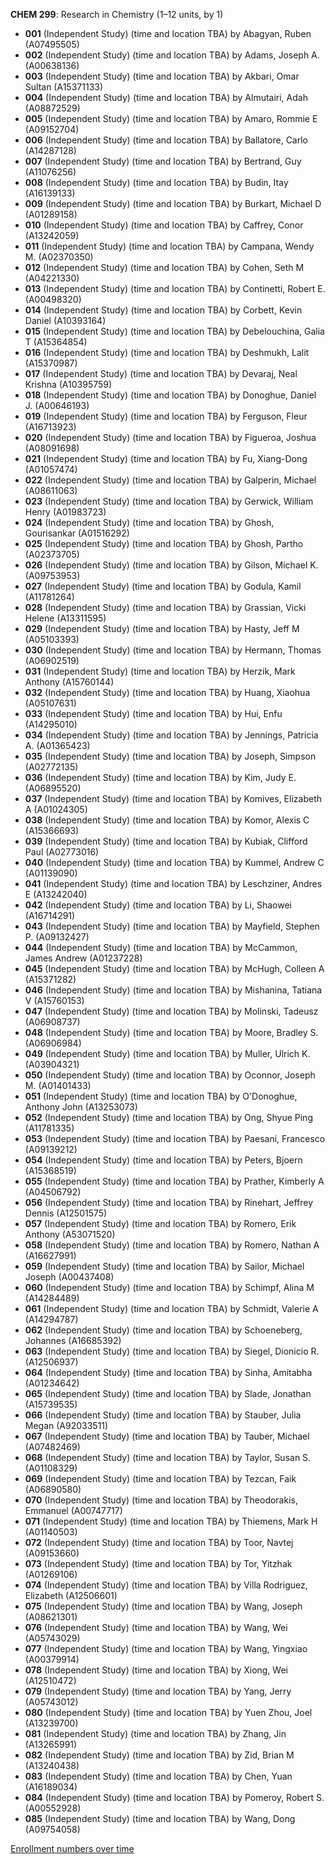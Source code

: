 **CHEM 299**: Research in Chemistry (1–12 units, by 1)

- **001** (Independent Study) (time and location TBA) by Abagyan, Ruben (A07495505)
- **002** (Independent Study) (time and location TBA) by Adams, Joseph A. (A00638136)
- **003** (Independent Study) (time and location TBA) by Akbari, Omar Sultan (A15371133)
- **004** (Independent Study) (time and location TBA) by Almutairi, Adah (A08872529)
- **005** (Independent Study) (time and location TBA) by Amaro, Rommie E (A09152704)
- **006** (Independent Study) (time and location TBA) by Ballatore, Carlo (A14287128)
- **007** (Independent Study) (time and location TBA) by Bertrand, Guy (A11076256)
- **008** (Independent Study) (time and location TBA) by Budin, Itay (A16139133)
- **009** (Independent Study) (time and location TBA) by Burkart, Michael D (A01289158)
- **010** (Independent Study) (time and location TBA) by Caffrey, Conor (A13242059)
- **011** (Independent Study) (time and location TBA) by Campana, Wendy M. (A02370350)
- **012** (Independent Study) (time and location TBA) by Cohen, Seth M (A04221330)
- **013** (Independent Study) (time and location TBA) by Continetti, Robert E. (A00498320)
- **014** (Independent Study) (time and location TBA) by Corbett, Kevin Daniel (A10393164)
- **015** (Independent Study) (time and location TBA) by Debelouchina, Galia T (A15364854)
- **016** (Independent Study) (time and location TBA) by Deshmukh, Lalit (A15370987)
- **017** (Independent Study) (time and location TBA) by Devaraj, Neal Krishna (A10395759)
- **018** (Independent Study) (time and location TBA) by Donoghue, Daniel J. (A00646193)
- **019** (Independent Study) (time and location TBA) by Ferguson, Fleur (A16713923)
- **020** (Independent Study) (time and location TBA) by Figueroa, Joshua (A08091698)
- **021** (Independent Study) (time and location TBA) by Fu, Xiang-Dong (A01057474)
- **022** (Independent Study) (time and location TBA) by Galperin, Michael (A08611063)
- **023** (Independent Study) (time and location TBA) by Gerwick, William Henry (A01983723)
- **024** (Independent Study) (time and location TBA) by Ghosh, Gourisankar (A01516292)
- **025** (Independent Study) (time and location TBA) by Ghosh, Partho (A02373705)
- **026** (Independent Study) (time and location TBA) by Gilson, Michael K. (A09753953)
- **027** (Independent Study) (time and location TBA) by Godula, Kamil (A11781264)
- **028** (Independent Study) (time and location TBA) by Grassian, Vicki Helene (A13311595)
- **029** (Independent Study) (time and location TBA) by Hasty, Jeff M (A05103393)
- **030** (Independent Study) (time and location TBA) by Hermann, Thomas (A06902519)
- **031** (Independent Study) (time and location TBA) by Herzik, Mark Anthony (A15760144)
- **032** (Independent Study) (time and location TBA) by Huang, Xiaohua (A05107631)
- **033** (Independent Study) (time and location TBA) by Hui, Enfu (A14295010)
- **034** (Independent Study) (time and location TBA) by Jennings, Patricia A. (A01365423)
- **035** (Independent Study) (time and location TBA) by Joseph, Simpson (A02772135)
- **036** (Independent Study) (time and location TBA) by Kim, Judy E. (A06895520)
- **037** (Independent Study) (time and location TBA) by Komives, Elizabeth A (A01024305)
- **038** (Independent Study) (time and location TBA) by Komor, Alexis C (A15366693)
- **039** (Independent Study) (time and location TBA) by Kubiak, Clifford Paul (A02773016)
- **040** (Independent Study) (time and location TBA) by Kummel, Andrew C (A01139090)
- **041** (Independent Study) (time and location TBA) by Leschziner, Andres E (A13242040)
- **042** (Independent Study) (time and location TBA) by Li, Shaowei (A16714291)
- **043** (Independent Study) (time and location TBA) by Mayfield, Stephen P. (A09132427)
- **044** (Independent Study) (time and location TBA) by McCammon, James Andrew (A01237228)
- **045** (Independent Study) (time and location TBA) by McHugh, Colleen A (A15371282)
- **046** (Independent Study) (time and location TBA) by Mishanina, Tatiana V (A15760153)
- **047** (Independent Study) (time and location TBA) by Molinski, Tadeusz (A06908737)
- **048** (Independent Study) (time and location TBA) by Moore, Bradley S. (A06906984)
- **049** (Independent Study) (time and location TBA) by Muller, Ulrich K. (A03904321)
- **050** (Independent Study) (time and location TBA) by Oconnor, Joseph M. (A01401433)
- **051** (Independent Study) (time and location TBA) by O'Donoghue, Anthony John (A13253073)
- **052** (Independent Study) (time and location TBA) by Ong, Shyue Ping (A11781335)
- **053** (Independent Study) (time and location TBA) by Paesani, Francesco (A09139212)
- **054** (Independent Study) (time and location TBA) by Peters, Bjoern (A15368519)
- **055** (Independent Study) (time and location TBA) by Prather, Kimberly A (A04506792)
- **056** (Independent Study) (time and location TBA) by Rinehart, Jeffrey Dennis (A12501575)
- **057** (Independent Study) (time and location TBA) by Romero, Erik Anthony (A53071520)
- **058** (Independent Study) (time and location TBA) by Romero, Nathan A (A16627991)
- **059** (Independent Study) (time and location TBA) by Sailor, Michael Joseph (A00437408)
- **060** (Independent Study) (time and location TBA) by Schimpf, Alina M (A14284489)
- **061** (Independent Study) (time and location TBA) by Schmidt, Valerie A (A14294787)
- **062** (Independent Study) (time and location TBA) by Schoeneberg, Johannes (A16685392)
- **063** (Independent Study) (time and location TBA) by Siegel, Dionicio R. (A12506937)
- **064** (Independent Study) (time and location TBA) by Sinha, Amitabha (A01234642)
- **065** (Independent Study) (time and location TBA) by Slade, Jonathan (A15739535)
- **066** (Independent Study) (time and location TBA) by Stauber, Julia Megan (A92033511)
- **067** (Independent Study) (time and location TBA) by Tauber, Michael (A07482469)
- **068** (Independent Study) (time and location TBA) by Taylor, Susan S. (A01108329)
- **069** (Independent Study) (time and location TBA) by Tezcan, Faik (A06890580)
- **070** (Independent Study) (time and location TBA) by Theodorakis, Emmanuel (A00747717)
- **071** (Independent Study) (time and location TBA) by Thiemens, Mark H (A01140503)
- **072** (Independent Study) (time and location TBA) by Toor, Navtej (A09153660)
- **073** (Independent Study) (time and location TBA) by Tor, Yitzhak (A01269106)
- **074** (Independent Study) (time and location TBA) by Villa Rodriguez, Elizabeth (A12506601)
- **075** (Independent Study) (time and location TBA) by Wang, Joseph (A08621301)
- **076** (Independent Study) (time and location TBA) by Wang, Wei (A05743029)
- **077** (Independent Study) (time and location TBA) by Wang, Yingxiao (A00379914)
- **078** (Independent Study) (time and location TBA) by Xiong, Wei (A12510472)
- **079** (Independent Study) (time and location TBA) by Yang, Jerry (A05743012)
- **080** (Independent Study) (time and location TBA) by Yuen Zhou, Joel (A13239700)
- **081** (Independent Study) (time and location TBA) by Zhang, Jin (A13265991)
- **082** (Independent Study) (time and location TBA) by Zid, Brian M (A13240438)
- **083** (Independent Study) (time and location TBA) by Chen, Yuan (A16189034)
- **084** (Independent Study) (time and location TBA) by Pomeroy, Robert S. (A00552928)
- **085** (Independent Study) (time and location TBA) by Wang, Dong (A09754058)

[Enrollment numbers over time](./CHEM299.tsv)
